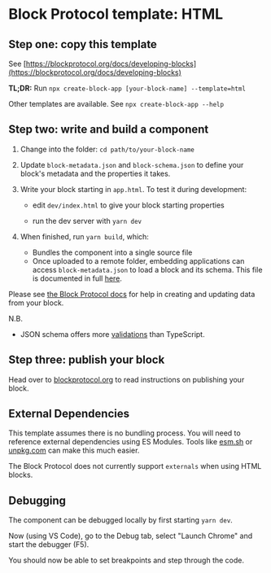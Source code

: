 # Block Protocol template: HTML

## Step one: copy this template

See [https://blockprotocol.org/docs/developing-blocks](https://blockprotocol.org/docs/developing-blocks)

**TL;DR:** Run `npx create-block-app [your-block-name] --template=html`

Other templates are available. See `npx create-block-app --help`

## Step two: write and build a component

1.  Change into the folder: `cd path/to/your-block-name`

1.  Update `block-metadata.json` and `block-schema.json` to define your block's metadata and the properties it takes.

1.  Write your block starting in `app.html`. To test it during development:

    - edit `dev/index.html` to give your block starting properties

    - run the dev server with `yarn dev`

1.  When finished, run `yarn build`, which:

    - Bundles the component into a single source file
    - Once uploaded to a remote folder, embedding applications can access `block-metadata.json` to load a block and its schema. This file is documented in full [here](https://blockprotocol.org/spec).

Please see [the Block Protocol docs](https://blockprotocol.org/docs/developing-blocks)
for help in creating and updating data from your block.

N.B.

- JSON schema offers more [validations](https://json-schema.org/draft/2019-09/json-schema-validation.html) than TypeScript.

## Step three: publish your block

Head over to [blockprotocol.org](https://blockprotocol.org/docs/developing-blocks#publish) to read instructions on publishing your block.

## External Dependencies

This template assumes there is no bundling process. You will need to reference external dependencies using ES Modules. Tools like [esm.sh](https://esm.sh) or [unpkg.com](https://unpkg.com) can make this much easier.

The Block Protocol does not currently support `externals` when using HTML blocks.

## Debugging

The component can be debugged locally by first starting `yarn dev`.

Now (using VS Code), go to the Debug tab, select "Launch Chrome" and start the debugger (F5).

You should now be able to set breakpoints and step through the code.
